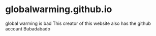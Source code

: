 # globalwarming.github.io
global warming is bad
This creator of this website also has the github account Bubadabado

